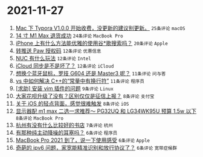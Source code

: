 # 2021-11-27

1. [Mac 下 Typora V1.0.0 开始收费，没更新的建议别更新。](https://www.v2ex.com/t/818303) `25条评论` `macOS`
1. [14 寸 M1 Max 退货成功](https://www.v2ex.com/t/818301) `24条评论` `MacBook Pro`
1. [iPhone 上有什么方法能优雅的使用谷*歌搜索吗？](https://www.v2ex.com/t/818326) `20条评论` `Apple`
1. [转推送 Paw 授权码](https://www.v2ex.com/t/818308) `12条评论` `优惠信息`
1. [NUC 有什么玩法](https://www.v2ex.com/t/818299) `12条评论` `Intel`
1. [iCloud 同步是不是坏了？](https://www.v2ex.com/t/818295) `12条评论` `iCloud`
1. [想换个蓝牙鼠标，罗技 G604 还是 Master3 呢？](https://www.v2ex.com/t/818333) `11条评论` `问与答`
1. [vs 中如何解决 C++的“常量中有换行符”](https://www.v2ex.com/t/818321) `11条评论` `程序员`
1. [[求助] 安装 vim 插件的问题](https://www.v2ex.com/t/818316) `9条评论` `Linux`
1. [大家花呗升级了没有？区别仅仅是征信上报？](https://www.v2ex.com/t/818336) `8条评论` `支付宝`
1. [关于 iOS 的轻点背面，感觉很难触发](https://www.v2ex.com/t/818327) `8条评论` `iOS`
1. [显示器配 m1 max 二选一求推荐～ PG32UQ 和 LG34WK95U 预算 1.5w 以下](https://www.v2ex.com/t/818325) `8条评论` `MacBook Pro`
1. [杭州有没有什么比较好的书店](https://www.v2ex.com/t/818305) `7条评论` `杭州`
1. [有那种纯主动降噪的耳塞吗？](https://www.v2ex.com/t/818340) `6条评论` `程序员`
1. [MacBook Pro 2021 到了，说一下使用感受](https://www.v2ex.com/t/818329) `6条评论` `Apple`
1. [奇葩的 ipv6 问题，家宽能精准识别和放行协议了？](https://www.v2ex.com/t/818309) `6条评论` `宽带症候群`
